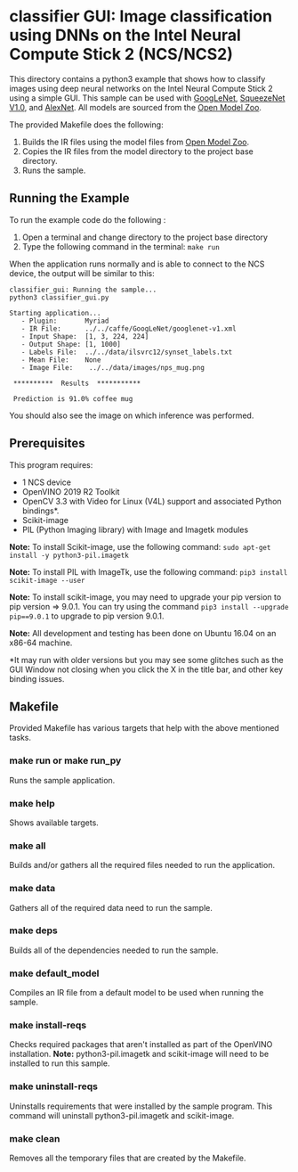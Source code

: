 # classifier GUI: Image classification using DNNs on the Intel Neural Compute Stick 2 (NCS/NCS2)

This directory contains a python3 example that shows how to classify images using deep neural networks on the Intel Neural Compute Stick 2 using a simple GUI. This sample can be used with [GoogLeNet](https://github.com/BVLC/caffe/tree/master/models/bvlc_googlenet), [SqueezeNet V1.0](https://github.com/DeepScale/SqueezeNet), and [AlexNet](https://github.com/BVLC/caffe/tree/master/models/bvlc_alexnet). All models are sourced from the [Open Model Zoo](https://github.com/opencv/open_model_zoo).

The provided Makefile does the following:
1. Builds the IR files using the model files from [Open Model Zoo](https://github.com/opencv/open_model_zoo).
2. Copies the IR files from the model directory to the project base directory.
3. Runs the sample.

## Running the Example
To run the example code do the following :
1. Open a terminal and change directory to the project base directory
2. Type the following command in the terminal: ```make run``` 

When the application runs normally and is able to connect to the NCS device, the output will be similar to this:

~~~
classifier_gui: Running the sample...
python3 classifier_gui.py

Starting application...
   - Plugin:       Myriad
   - IR File:      ../../caffe/GoogLeNet/googlenet-v1.xml
   - Input Shape:  [1, 3, 224, 224]
   - Output Shape: [1, 1000]
   - Labels File:  ../../data/ilsvrc12/synset_labels.txt
   - Mean File:    None
   - Image File:    ../../data/images/nps_mug.png

 **********  Results  ***********

 Prediction is 91.0% coffee mug
~~~

You should also see the image on which inference was performed.


## Prerequisites
This program requires:
- 1 NCS device
- OpenVINO 2019 R2 Toolkit
- OpenCV 3.3 with Video for Linux (V4L) support and associated Python bindings*.
- Scikit-image
- PIL (Python Imaging library) with Image and Imagetk modules

**Note:** To install Scikit-image, use the following command: ```sudo apt-get install -y python3-pil.imagetk```

**Note:** To install PIL with ImageTk, use the following command: ```pip3 install scikit-image --user```

**Note:** To install scikit-image, you may need to upgrade your pip version to pip version => 9.0.1. You can try using the command ```pip3 install --upgrade pip==9.0.1``` to upgrade to pip version 9.0.1. 

**Note:** All development and testing has been done on Ubuntu 16.04 on an x86-64 machine.
 
*It may run with older versions but you may see some glitches such as the GUI Window not closing when you click the X in the title bar, and other key binding issues.


## Makefile
Provided Makefile has various targets that help with the above mentioned tasks.

### make run or make run_py
Runs the sample application.

### make help
Shows available targets.

### make all
Builds and/or gathers all the required files needed to run the application.

### make data
Gathers all of the required data need to run the sample.

### make deps
Builds all of the dependencies needed to run the sample.

### make default_model
Compiles an IR file from a default model to be used when running the sample.

### make install-reqs
Checks required packages that aren't installed as part of the OpenVINO installation. 
**Note:** python3-pil.imagetk and scikit-image will need to be installed to run this sample.

### make uninstall-reqs
Uninstalls requirements that were installed by the sample program. This command will uninstall python3-pil.imagetk and scikit-image.
 
### make clean
Removes all the temporary files that are created by the Makefile.

